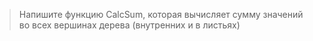 >Напишите функцию CalcSum, которая вычисляет сумму значений во всех вершинах дерева (внутренних и в листьях)
